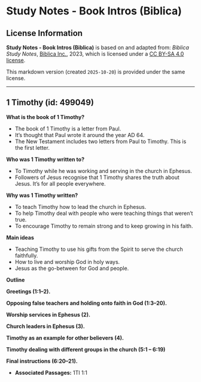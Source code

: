 # Study Notes - Book Intros (Biblica)

## License Information

**Study Notes - Book Intros (Biblica)** is based on and adapted from: _Biblica Study Notes_, [Biblica Inc.](https://www.biblica.com/), 2023, which is licensed under a [CC BY-SA 4.0 license](https://creativecommons.org/licenses/by-sa/4.0/legalcode.en).

This markdown version (created `2025-10-20`) is provided under the same license.



--------------------------------

## 1 Timothy (id: 499049)

**What is the book of 1 Timothy?**

* The book of 1 Timothy is a letter from Paul.
* It’s thought that Paul wrote it around the year AD 64\.
* The New Testament includes two letters from Paul to Timothy. This is the first letter.

**Who was 1 Timothy written to?**

* To Timothy while he was working and serving in the church in Ephesus.
* Followers of Jesus recognise that 1 Timothy shares the truth about Jesus. It’s for all people everywhere.

**Why was 1 Timothy written?**

* To teach Timothy how to lead the church in Ephesus.
* To help Timothy deal with people who were teaching things that weren’t true.
* To encourage Timothy to remain strong and to keep growing in his faith.

**Main ideas**

* Teaching Timothy to use his gifts from the Spirit to serve the church faithfully.
* How to live and worship God in holy ways.
* Jesus as the go\-between for God and people.

**Outline**

**Greetings (1:1–2\).**

**Opposing false teachers and holding onto faith in God (1:3–20\).**

**Worship services in Ephesus (2\).**

**Church leaders in Ephesus (3\).**

**Timothy as an example for other believers (4\).**

**Timothy dealing with different groups in the church (5:1 – 6:19\)**

**Final instructions (6:20–21\).**

* **Associated Passages:** 1TI 1:1

